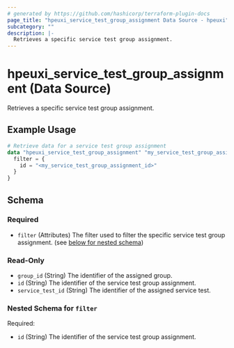 ```yaml
---
# generated by https://github.com/hashicorp/terraform-plugin-docs
page_title: "hpeuxi_service_test_group_assignment Data Source - hpeuxi"
subcategory: ""
description: |-
  Retrieves a specific service test group assignment.
---
```


# hpeuxi_service_test_group_assignment (Data Source)

Retrieves a specific service test group assignment.

## Example Usage

```terraform
# Retrieve data for a service test group assignment
data "hpeuxi_service_test_group_assignment" "my_service_test_group_assignment" {
  filter = {
    id = "<my_service_test_group_assignment_id>"
  }
}
```

<!-- schema generated by tfplugindocs -->
## Schema

### Required

- `filter` (Attributes) The filter used to filter the specific service test group assignment. (see [below for nested schema](#nestedatt--filter))

### Read-Only

- `group_id` (String) The identifier of the assigned group.
- `id` (String) The identifier of the service test group assignment.
- `service_test_id` (String) The identifier of the assigned service test.

<a id="nestedatt--filter"></a>
### Nested Schema for `filter`

Required:

- `id` (String) The identifier of the service test group assignment.
